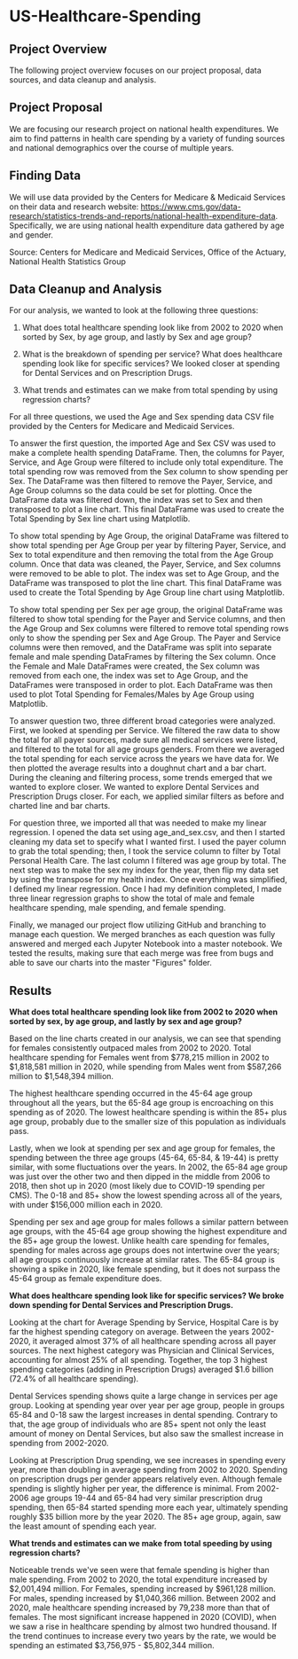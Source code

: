 # US-Healthcare-Spending
## Project Overview
The following project overview focuses on our project proposal, data sources, and data cleanup and analysis.

## Project Proposal
We are focusing our research project on national health expenditures. We aim to find patterns in health care spending by a variety of funding sources and national demographics over the course of multiple years. 

## Finding Data
We will use data provided by the Centers for Medicare & Medicaid Services on their data and research website: https://www.cms.gov/data-research/statistics-trends-and-reports/national-health-expenditure-data. Specifically, we are using national health expenditure data gathered by age and gender. 

Source: Centers for Medicare and Medicaid Services, Office of the Actuary, National Health Statistics Group


## Data Cleanup and Analysis
For our analysis, we wanted to look at the following three questions:

1. What does total healthcare spending look like from 2002 to 2020 when sorted by Sex, by age group, and lastly by Sex and age group?
    
2. What is the breakdown of spending per service? What does healthcare spending look like for specific services? We looked closer at spending for Dental Services and on Prescription Drugs.

3. What trends and estimates can we make from total spending by using regression charts?

For all three questions, we used the Age and Sex spending data CSV file provided by the Centers for Medicare and Medicaid Services. 

To answer the first question, the imported Age and Sex CSV was used to make a complete health spending DataFrame. Then, the columns for Payer, Service, and Age Group were filtered to include only total expenditure. The total spending row was removed from the Sex column to show spending per Sex. The DataFrame was then filtered to remove the Payer, Service, and Age Group columns so the data could be set for plotting. Once the DataFrame data was filtered down, the index was set to Sex and then transposed to plot a line chart. This final DataFrame was used to create the Total Spending by Sex line chart using Matplotlib. 

To show total spending by Age Group, the original DataFrame was filtered to show total spending per Age Group per year by filtering Payer, Service, and Sex to total expenditure and then removing the total from the Age Group column. Once that data was cleaned, the Payer, Service, and Sex columns were removed to be able to plot. The index was set to Age Group, and the DataFrame was transposed to plot the line chart. This final DataFrame was used to create the Total Spending by Age Group line chart using Matplotlib. 

To show total spending per Sex per age group, the original DataFrame was filtered to show total spending for the Payer and Service columns, and then the Age Group and Sex columns were filtered to remove total spending rows only to show the spending per Sex and Age Group. The Payer and Service columns were then removed, and the DataFrame was split into separate female and male spending DataFrames by filtering the Sex column. Once the Female and Male DataFrames were created, the Sex column was removed from each one, the index was set to Age Group, and the DataFrames were transposed in order to plot. Each DataFrame was then used to plot Total Spending for Females/Males by Age Group using Matplotlib.

To answer question two, three different broad categories were analyzed. First, we looked at spending per Service. We filtered the raw data to show the total for all payer sources, made sure all medical services were listed, and filtered to the total for all age groups genders. From there we averaged the total spending for each service across the years we have data for. We then plotted the average results into a doughnut chart and a bar chart. During the cleaning and filtering process, some trends emerged that we wanted to explore closer. We wanted to explore Dental Services and Prescription Drugs closer. For each, we applied similar filters as before and charted line and bar charts. 

For question three, we imported all that was needed to make my linear regression. I opened the data set using age_and_sex.csv, and then I started cleaning my data set to specify what I wanted first. I used the payer column to grab the total spending; then, I took the service column to filter by Total Personal Health Care. The last column I filtered was age group by total. The next step was to make the sex my index for the year, then flip my data set by using the transpose for my health index. Once everything was simplified, I defined my linear regression. Once I had my definition completed, I made three linear regression graphs to show the total of male and female healthcare spending, male spending, and female spending. 

Finally, we managed our project flow utilizing GitHub and branching to manage each question. We merged branches as each question was fully answered and merged each Jupyter Notebook into a master notebook. We tested the results, making sure that each merge was free from bugs and able to save our charts into the master "Figures" folder. 

## Results

**What does total healthcare spending look like from 2002 to 2020 when sorted by sex, by age group, and lastly by sex and age group?**

Based on the line charts created in our analysis, we can see that spending for females consistently outpaced males from 2002 to 2020. Total healthcare spending for Females went from $778,215 million in 2002 to $1,818,581 million in 2020, while spending from Males went from $587,266 million to $1,548,394 million. 

The highest healthcare spending occurred in the 45-64 age group throughout all the years, but the 65-84 age group is encroaching on this spending as of 2020. The lowest healthcare spending is within the 85+ plus age group, probably due to the smaller size of this population as individuals pass.

Lastly, when we look at spending per sex and age group for females, the spending between the three age groups (45-64, 65-84, & 19-44) is pretty similar, with some fluctuations over the years. In 2002, the 65-84 age group was just over the other two and then dipped in the middle from 2006 to 2018, then shot up in 2020 (most likely due to COVID-19 spending per CMS). The 0-18 and 85+ show the lowest spending across all of the years, with under $156,000 million each in 2020.

Spending per sex and age group for males follows a similar pattern between age groups, with the 45-64 age group showing the highest expenditure and the 85+ age group the lowest. Unlike health care spending for females, spending for males across age groups does not intertwine over the years; all age groups continuously increase at similar rates. The 65-84 group is showing a spike in 2020, like female spending, but it does not surpass the 45-64 group as female expenditure does.

**What does healthcare spending look like for specific services? We broke down spending for Dental Services and Prescription Drugs.**

Looking at the chart for Average Spending by Service, Hospital Care is by far the highest spending category on average. Between the years 2002-2020, it averaged almost 37% of all healthcare spending across all payer sources. The next highest category was Physician and Clinical Services, accounting for almost 25% of all spending. Together, the top 3 highest spending categories (adding in Prescription Drugs) averaged $1.6 billion (72.4% of all healthcare spending). 

Dental Services spending shows quite a large change in services per age group. Looking at spending year over year per age group, people in groups 65-84 and 0-18 saw the largest increases in dental spending. Contrary to that, the age group of individuals who are 85+ spent not only the least amount of money on Dental Services, but also saw the smallest increase in spending from 2002-2020.

Looking at Prescription Drug spending, we see increases in spending every year, more than doubling in average spending from 2002 to 2020. Spending on prescription drugs per gender appears relatively even. Although female spending is slightly higher per year, the difference is minimal. From 2002-2006 age groups 19-44 and 65-84 had very similar prescription drug spending, then 65-84 started spending more each year, ultimately spending roughly $35 billion more by the year 2020. The 85+ age group, again, saw the least amount of spending each year.

**What trends and estimates can we make from total speeding by using regression charts?**

Noticeable trends we've seen were that female spending is higher than male spending. From 2002 to 2020, the total expenditure increased by $2,001,494 million. For Females, spending increased by $961,128 million. For males, spending increased by $1,040,366 million. Between 2002 and 2020, male healthcare spending increased by 79,238 more than that of females. The most significant increase happened in 2020 (COVID), when we saw a rise in healthcare spending by almost two hundred thousand. If the trend continues to increase every two years by the rate, we would be spending an estimated $3,756,975 - $5,802,344 million.

